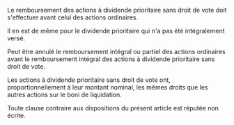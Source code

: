 Le remboursement des actions à dividende prioritaire sans droit de vote doit s'effectuer avant celui des actions ordinaires.


  

Il en est de même pour le dividende prioritaire qui n'a pas été intégralement versé.


Peut être annulé le remboursement intégral ou partiel des actions ordinaires avant le remboursement intégral des actions à dividende prioritaire sans droit de vote.


  

Les actions à dividende prioritaire sans droit de vote ont, proportionnellement à leur montant nominal, les mêmes droits que les autres actions sur le boni de liquidation.


  

Toute clause contraire aux dispositions du présent article est réputée non écrite.


  
